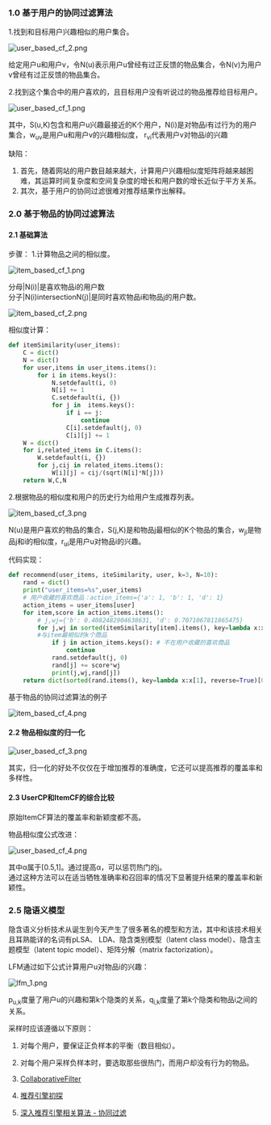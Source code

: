 ﻿### 1.0 基于用户的协同过滤算法
1.找到和目标用户兴趣相似的用户集合。

![user_based_cf_2.png](https://i.imgur.com/REOZtSV.png)

给定用户u和用户v，令N(u)表示用户u曾经有过正反馈的物品集合，令N(v)为用户v曾经有过正反馈的物品集合。

2.找到这个集合中的用户喜欢的，且目标用户没有听说过的物品推荐给目标用户。

![user_based_cf_1.png](https://i.imgur.com/gN81NJ9.png)

其中，S(u,K)包含和用户u兴趣最接近的K个用户，N(i)是对物品i有过行为的用户集合，w<sub>uv</sub>是用户u和用户v的兴趣相似度， r<sub>vi</sub>代表用户v对物品i的兴趣

缺陷：
1. 首先，随着网站的用户数目越来越大，计算用户兴趣相似度矩阵将越来越困难，其运算时间复杂度和空间复杂度的增长和用户数的增长近似于平方关系。
2. 其次，基于用户的协同过滤很难对推荐结果作出解释。

### 2.0 基于物品的协同过滤算法
#### 2.1 基础算法
步骤：
1.计算物品之间的相似度。

![item_based_cf_1.png](https://i.imgur.com/MxeZRUT.png)

分母|N(i)|是喜欢物品i的用户数</br>
分子|N(i)intersectionN(j)|是同时喜欢物品i和物品j的用户数。

![item_based_cf_2.png](https://i.imgur.com/UvPeWQn.png)

相似度计算：

```python
def itemSimilarity(user_items):
    C = dict()
    N = dict()
    for user,items in user_items.items():
        for i in items.keys():
            N.setdefault(i, 0)
            N[i] += 1
            C.setdefault(i, {})
            for j in  items.keys():
                if i == j:
                    continue
                C[i].setdefault(j, 0)
                C[i][j] += 1
    W = dict()
    for i,related_items in C.items():
        W.setdefault(i, {})
        for j,cij in related_items.items():
            W[i][j] = cij/(sqrt(N[i]*N[j]))
    return W,C,N
```

2.根据物品的相似度和用户的历史行为给用户生成推荐列表。

![item_based_cf_3.png](https://i.imgur.com/mUHcCOG.png)

N(u)是用户喜欢的物品的集合，S(j,K)是和物品j最相似的K个物品的集合，w<sub>ji</sub>是物品j和i的相似度，r<sub>ui</sub>是用户u对物品i的兴趣。

代码实现：

```python
def recommend(user_items, iteSimilarity, user, k=3, N=10):
    rand = dict()
    print("user_items=%s",user_items)
    # 用户收藏的喜欢商品：action_items={'a': 1, 'b': 1, 'd': 1}
    action_items = user_items[user]
    for item,score in action_items.items():
        # j,wj={'b': 0.4082482904638631, 'd': 0.7071067811865475}
        for j,wj in sorted(itemSimilarity[item].items(), key=lambda x:x[1], reverse=True)[0:k]:
        #与item最相似的k个商品
            if j in action_items.keys(): # 不在用户收藏的喜欢商品
                continue
            rand.setdefault(j, 0)
            rand[j] += score*wj
            print(j,wj,rand[j])
    return dict(sorted(rand.items(), key=lambda x:x[1], reverse=True)[0:N])
```

基于物品的协同过滤算法的例子

![item_based_cf_4.png](https://i.imgur.com/f0fs5ir.png)

#### 2.2 物品相似度的归一化
![user_based_cf_3.png](https://i.imgur.com/2M8srxk.png)

其实，归一化的好处不仅仅在于增加推荐的准确度，它还可以提高推荐的覆盖率和多样性。

#### 2.3 UserCP和ItemCF的综合比较
原始ItemCF算法的覆盖率和新颖度都不高。

物品相似度公式改进：

![user_based_cf_4.png](https://i.imgur.com/PqJljXx.png)

其中α属于[0.5,1]。通过提高α，可以惩罚热门的j。</br>
通过这种方法可以在适当牺牲准确率和召回率的情况下显著提升结果的覆盖率和新颖性。

### 2.5 隐语义模型
隐含语义分析技术从诞生到今天产生了很多著名的模型和方法，其中和该技术相关且耳熟能详的名词有pLSA、 LDA、隐含类别模型（latent class model）、隐含主题模型（latent topic model）、矩阵分解（matrix factorization）。

LFM通过如下公式计算用户u对物品i的兴趣：

![lfm_1.png](https://i.imgur.com/I9kpvef.png)

p<sub>u,k</sub>度量了用户u的兴趣和第k个隐类的关系，q<sub>i,k</sub>度量了第k个隐类和物品i之间的关系。

采样时应该遵循以下原则：</br>
1. 对每个用户，要保证正负样本的平衡（数目相似）。
2. 对每个用户采样负样本时，要选取那些很热门，而用户却没有行为的物品。


1. [CollaborativeFilter](https://github.com/ScofieldShen/MLRep/tree/ce0ccdfb9939e70c183504ee4be59ccba235cb47/ML/CollaborativeFilter)
2. [推荐引擎初探](https://www.ibm.com/developerworks/cn/web/1103_zhaoct_recommstudy1/index.html)
3. [深入推荐引擎相关算法 - 协同过滤](https://www.ibm.com/developerworks/cn/web/1103_zhaoct_recommstudy2/index.html)